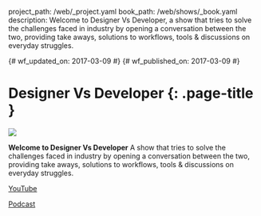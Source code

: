 project_path: /web/_project.yaml
book_path: /web/shows/_book.yaml
description: Welcome to Designer Vs Developer, a show that tries to solve the challenges faced in industry by opening a conversation between the two, providing take aways, solutions to workflows, tools & discussions on everyday struggles. 

{# wf_updated_on: 2017-03-09 #}
{# wf_published_on: 2017-03-09 #}

# Designer Vs Developer {: .page-title }

<img src="images/dvd-s1-ep01.png" class="attempt-right">

**Welcome to Designer Vs Developer** A show that tries to solve the challenges 
faced in industry by opening a conversation between the two, providing take
aways, solutions to workflows, tools & discussions on everyday struggles. 

[YouTube](https://www.youtube.com/playlist?list=PLNYkxOF6rcIAKIQFsNbV0JDws_G_bnNo9)

[Podcast](podcast/)
